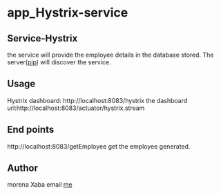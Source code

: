 # app_Hystrix-service

## Service-Hystrix
the service will provide the employee details in the database stored.
The server([pip](https://euserver-main.herokuapp.com/)) will discover the service.

## Usage
Hystrix dashboard: http://localhost:8083/hystrix
the dashboard url:http://localhost:8083/actuator/hystrix.stream

## End points
http://localhost:8083/getEmployee
get the employee generated.


## Author
morena Xaba
email [me](mailto:ancientgrov@gmail.com)
